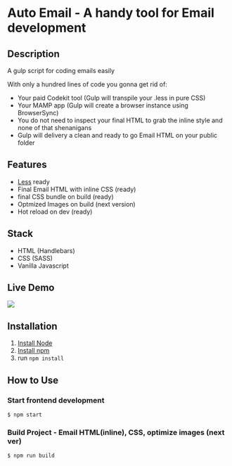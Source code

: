 # Auto Email - A handy tool for Email development

## Description

A gulp script for coding emails easily

With only a hundred lines of code you gonna get rid of:

- Your paid Codekit tool (Gulp will transpile your .less in pure CSS)
- Your MAMP app (Gulp will create a browser instance using BrowserSync)
- You do not need to inspect your final HTML to grab the inline style and none of that shenanigans
- Gulp will delivery a clean and ready to go Email HTML on your public folder

## Features

- [Less](https://lesscss.org/) ready
- Final Email HTML with inline CSS (ready)
- final CSS bundle on build (ready)
- Optmized Images on build (next version)
- Hot reload on dev (ready)

## Stack

- HTML (Handlebars)
- CSS (SASS)
- Vanilla Javascript

## Live Demo

![](https://res.cloudinary.com/duim1pyqp/image/upload/v1635710841/samples/video2_qberux_w5oxio.gif)


## Installation

1. [Install Node](https://nodejs.dev/)
1. [Install npm](https://www.npmjs.com/get-npm)
2. run `npm install`


## How to Use

### Start frontend development

```
$ npm start
```

### Build Project - Email HTML(inline), CSS, optimize images (next ver)

```
$ npm run build
```
